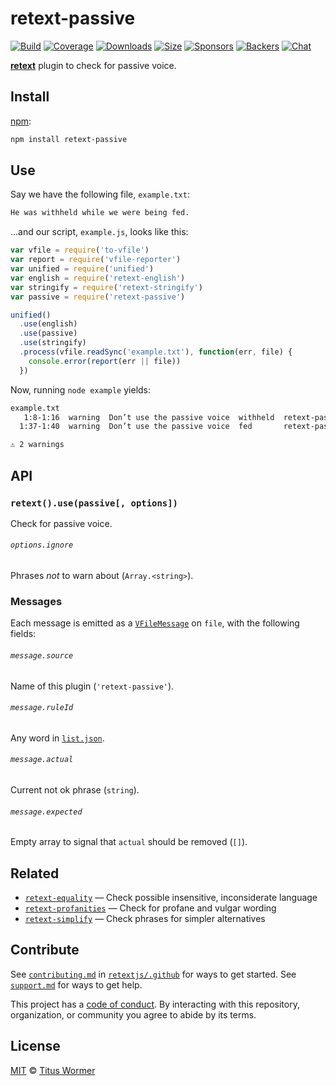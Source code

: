 # retext-passive

[![Build][build-badge]][build]
[![Coverage][coverage-badge]][coverage]
[![Downloads][downloads-badge]][downloads]
[![Size][size-badge]][size]
[![Sponsors][sponsors-badge]][collective]
[![Backers][backers-badge]][collective]
[![Chat][chat-badge]][chat]

[**retext**][retext] plugin to check for passive voice.

## Install

[npm][]:

```sh
npm install retext-passive
```

## Use

Say we have the following file, `example.txt`:

```txt
He was withheld while we were being fed.
```

…and our script, `example.js`, looks like this:

```js
var vfile = require('to-vfile')
var report = require('vfile-reporter')
var unified = require('unified')
var english = require('retext-english')
var stringify = require('retext-stringify')
var passive = require('retext-passive')

unified()
  .use(english)
  .use(passive)
  .use(stringify)
  .process(vfile.readSync('example.txt'), function(err, file) {
    console.error(report(err || file))
  })
```

Now, running `node example` yields:

```txt
example.txt
   1:8-1:16  warning  Don’t use the passive voice  withheld  retext-passive
  1:37-1:40  warning  Don’t use the passive voice  fed       retext-passive

⚠ 2 warnings
```

## API

### `retext().use(passive[, options])`

Check for passive voice.

###### `options.ignore`

Phrases *not* to warn about (`Array.<string>`).

### Messages

Each message is emitted as a [`VFileMessage`][message] on `file`, with the
following fields:

###### `message.source`

Name of this plugin (`'retext-passive'`).

###### `message.ruleId`

Any word in [`list.json`][list].

###### `message.actual`

Current not ok phrase (`string`).

###### `message.expected`

Empty array to signal that `actual` should be removed (`[]`).

## Related

*   [`retext-equality`](https://github.com/retextjs/retext-equality)
    — Check possible insensitive, inconsiderate language
*   [`retext-profanities`](https://github.com/retextjs/retext-profanities)
    — Check for profane and vulgar wording
*   [`retext-simplify`](https://github.com/retextjs/retext-simplify)
    — Check phrases for simpler alternatives

## Contribute

See [`contributing.md`][contributing] in [`retextjs/.github`][health] for ways
to get started.
See [`support.md`][support] for ways to get help.

This project has a [code of conduct][coc].
By interacting with this repository, organization, or community you agree to
abide by its terms.

## License

[MIT][license] © [Titus Wormer][author]

<!-- Definitions -->

[build-badge]: https://img.shields.io/travis/retextjs/retext-passive.svg

[build]: https://travis-ci.org/retextjs/retext-passive

[coverage-badge]: https://img.shields.io/codecov/c/github/retextjs/retext-passive.svg

[coverage]: https://codecov.io/github/retextjs/retext-passive

[downloads-badge]: https://img.shields.io/npm/dm/retext-passive.svg

[downloads]: https://www.npmjs.com/package/retext-passive

[size-badge]: https://img.shields.io/bundlephobia/minzip/retext-passive.svg

[size]: https://bundlephobia.com/result?p=retext-passive

[sponsors-badge]: https://opencollective.com/unified/sponsors/badge.svg

[backers-badge]: https://opencollective.com/unified/backers/badge.svg

[collective]: https://opencollective.com/unified

[chat-badge]: https://img.shields.io/badge/chat-spectrum-7b16ff.svg

[chat]: https://spectrum.chat/unified/retext

[npm]: https://docs.npmjs.com/cli/install

[health]: https://github.com/retextjs/.github

[contributing]: https://github.com/retextjs/.github/blob/HEAD/contributing.md

[support]: https://github.com/retextjs/.github/blob/HEAD/support.md

[coc]: https://github.com/retextjs/.github/blob/HEAD/code-of-conduct.md

[license]: license

[author]: https://wooorm.com

[retext]: https://github.com/retextjs/retext

[message]: https://github.com/vfile/vfile-message

[list]: list.json
